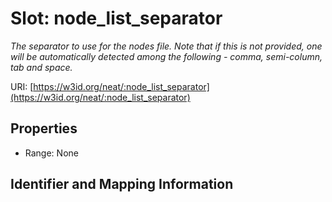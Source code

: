 # Slot: node_list_separator
_The separator to use for the nodes file. Note that if this is not provided, one will be automatically detected among the following - comma, semi-column, tab and space._


URI: [https://w3id.org/neat/:node_list_separator](https://w3id.org/neat/:node_list_separator)



<!-- no inheritance hierarchy -->


## Properties

 * Range: None



## Identifier and Mapping Information





